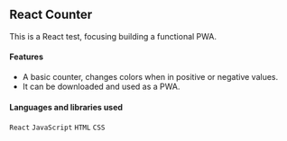 ## React Counter
This is a React test, focusing building a functional PWA.

#### Features
- A basic counter, changes colors when in positive or negative values.
- It can be downloaded and used as a PWA. 

#### Languages and libraries used
`React` `JavaScript` `HTML` `CSS`


